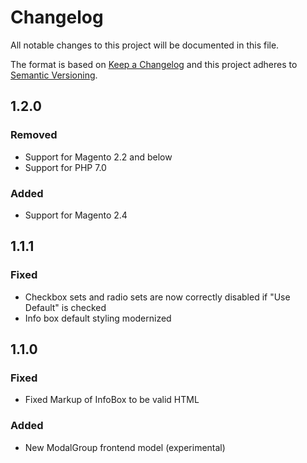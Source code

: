# Changelog
All notable changes to this project will be documented in this file.

The format is based on [Keep a Changelog](http://keepachangelog.com/en/1.0.0/)
and this project adheres to [Semantic Versioning](http://semver.org/spec/v2.0.0.html).

## 1.2.0

### Removed

- Support for Magento 2.2 and below
- Support for PHP 7.0

### Added

- Support for Magento 2.4


## 1.1.1

### Fixed

- Checkbox sets and radio sets are now correctly disabled if "Use Default" is checked
- Info box default styling modernized

## 1.1.0

### Fixed

- Fixed Markup of InfoBox to be valid HTML

### Added

- New ModalGroup frontend model (experimental)
